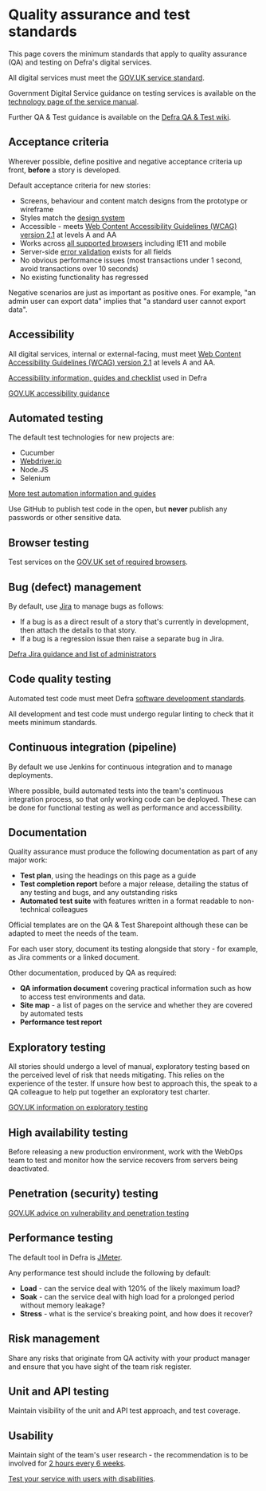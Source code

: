 # Quality assurance and test standards

This page covers the minimum standards that apply to quality assurance (QA) and testing on Defra's digital services.

All digital services must meet the [GOV.UK service standard](https://www.gov.uk/service-manual/service-standard).

Government Digital Service guidance on testing services is available on the [technology page of the service manual](https://www.gov.uk/service-manual/technology).

Further QA & Test guidance is available on the [Defra QA & Test wiki](https://github.com/DEFRA/qa-test/wiki).

## Acceptance criteria

Wherever possible, define positive and negative acceptance criteria up front, **before** a story is developed.

Default acceptance criteria for new stories:

* Screens, behaviour and content match designs from the prototype or wireframe
* Styles match the [design system](https://design-system.service.gov.uk/)
* Accessible - meets [Web Content Accessibility Guidelines (WCAG) version 2.1](https://www.w3.org/WAI/standards-guidelines/wcag/glance/) at levels A and AA
* Works across [all supported browsers](https://www.gov.uk/service-manual/technology/designing-for-different-browsers-and-devices) including IE11 and mobile
* Server-side [error validation](https://design-system.service.gov.uk/components/error-message/) exists for all fields
* No obvious performance issues (most transactions under 1 second, avoid transactions over 10 seconds)
* No existing functionality has regressed

Negative scenarios are just as important as positive ones. For example, "an admin user can export data" implies that "a standard user cannot export data".

## Accessibility

All digital services, internal or external-facing, must meet [Web Content Accessibility Guidelines (WCAG) version 2.1](https://www.w3.org/WAI/standards-guidelines/wcag/glance/) at levels A and AA.

[Accessibility information, guides and checklist](https://github.com/DEFRA/qa-test/wiki/Accessibility) used in Defra

[GOV.UK accessibility guidance](https://www.gov.uk/service-manual/helping-people-to-use-your-service/making-your-service-accessible-an-introduction)

## Automated testing

The default test technologies for new projects are:

* Cucumber
* [Webdriver.io](https://webdriver.io/)
* Node.JS
* Selenium

[More test automation information and guides](https://github.com/DEFRA/qa-test/wiki/Automation)

Use GitHub to publish test code in the open, but **never** publish any passwords or other sensitive data.

## Browser testing

Test services on the [GOV.UK set of required browsers](https://www.gov.uk/service-manual/technology/designing-for-different-browsers-and-devices).

## Bug (defect) management

By default, use [Jira](https://www.atlassian.com/software/jira) to manage bugs as follows:

* If a bug is as a direct result of a story that's currently in development, then attach the details to that story.
* If a bug is a regression issue then raise a separate bug in Jira.

[Defra Jira guidance and list of administrators](https://github.com/DEFRA/qa-test/wiki/Jira)

## Code quality testing

Automated test code must meet Defra [software development standards](https://github.com/DEFRA/software-development-standards).

All development and test code must undergo regular linting to check that it meets minimum standards.

## Continuous integration (pipeline)

By default we use Jenkins for continuous integration and to manage deployments.

Where possible, build automated tests into the team's continuous integration process, so that only working code can be deployed. These can be done for functional testing as well as performance and accessibility.

## Documentation

Quality assurance must produce the following documentation as part of any major work:

* **Test plan**, using the headings on this page as a guide
* **Test completion report** before a major release, detailing the status of any testing and bugs, and any outstanding risks
* **Automated test suite** with features written in a format readable to non-technical colleagues

Official templates are on the QA & Test Sharepoint although these can be adapted to meet the needs of the team.

For each user story, document its testing alongside that story - for example, as Jira comments or a linked document.

Other documentation, produced by QA as required:

* **QA information document** covering practical information such as how to access test environments and data.
* **Site map** - a list of pages on the service and whether they are covered by automated tests
* **Performance test report**

## Exploratory testing

All stories should undergo a level of manual, exploratory testing based on the perceived level of risk that needs mitigating. This relies on the experience of the tester. If unsure how best to approach this, the speak to a QA colleague to help put together an exploratory test charter.

[GOV.UK information on exploratory testing](https://www.gov.uk/service-manual/technology/exploratory-testing)

## High availability testing

Before releasing a new production environment, work with the WebOps team to test and monitor how the service recovers from servers being deactivated.

## Penetration (security) testing

[GOV.UK advice on vulnerability and penetration testing](https://www.gov.uk/service-manual/technology/vulnerability-and-penetration-testing)

## Performance testing

The default tool in Defra is [JMeter](https://jmeter.apache.org/).

Any performance test should include the following by default:

* **Load** - can the service deal with 120% of the likely maximum load?
* **Soak** - can the service deal with high load for a prolonged period without memory leakage?
* **Stress** - what is the service's breaking point, and how does it recover?

## Risk management

Share any risks that originate from QA activity with your product manager and ensure that you have sight of the team risk register.

## Unit and API testing

Maintain visibility of the unit and API test approach, and test coverage.

## Usability

Maintain sight of the team's user research - the recommendation is to be involved for [2 hours every 6 weeks](https://www.gov.uk/service-manual/user-research/how-user-research-improves-service-design).

[Test your service with users with disabilities](https://www.gov.uk/service-manual/user-research/running-research-sessions-with-people-with-disabilities).
